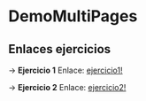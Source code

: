 # DemoMultiPages

## Enlaces ejercicios

-> **Ejercicio 1** Enlace: [ejercicio1!](https://josemoncada87.github.io/DemoMultiPages/proyecto1/)

-> **Ejercicio 2** Enlace: [ejercicio2!](https://josemoncada87.github.io/DemoMultiPages/proyecto%202/)
